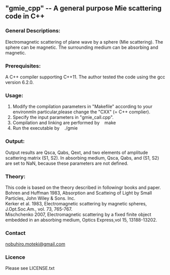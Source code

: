 ## "gmie_cpp" -- A general purpose Mie scattering code in C++

### General Descriptions:
Electromagnetic scattering of plane wave by a sphere (Mie scattering). The sphere can be magnetic. The surrounding medium can be absorbing and magnetic.

### Prerequisites:
A C++ compiler supporting C++11. The author tested the code using the gcc version 6.2.0.

### Usage:
1. Modify the compilation parameters in "Makefile" according to your environmIn particular,please change the "CXX" (= C++ complier).
2. Specify the input parameters in "gmie_call.cpp".
3. Compilation and linking are performed by
    make
4. Run the executable by
    ./gmie

### Output:
Output results are Qsca, Qabs, Qext, and two elements of amplitude scattering matrix (S1, S2). In absorbing medium, Qsca, Qabs, and (S1, S2) are set to NaN, because these parameters are not defined.

### Theory:
This code is based on the theory described in followingr books and paper.<br>
Bohren and Huffman 1983, Absorption and Scatteing of Light by Small Particles, John Wiley & Sons. Inc.<br>
Kerker et al. 1983, Electromagnetic scattering by magnetic spheres, J.Opt.Soc.Am., vol. 73, 765-767.<br>
Mischchenko 2007, Electromagnetic scattering by a fixed finite object embedded in an absorbing medium, Optics Express,vol 15, 13188-13202.

### Contact
nobuhiro.moteki@gmail.com

### Licence
Please see LICENSE.txt
